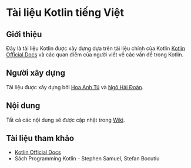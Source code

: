 # Tài liệu Kotlin tiếng Việt

## Giới thiệu

Đây là tài liệu Kotlin được xây dựng dựa trên tài liệu chính của Kotlin [Kotlin Official Docs](http://kotlinlang.org/docs/reference/) và các quan điểm của người viết về các vấn đề trong Kotlin.

## Người xây dựng
Tài liệu được xây dựng bởi [Hoa Anh Tú](https://github.com/srinnix1395) và [Ngô Hải Đoàn](https://github.com/ngohado).

## Nội dung

Tất cả các nội dung sẽ được cập nhật trong [Wiki](https://github.com/ngohado/Kotlin-Docs/wiki).

## Tài liệu tham khảo
- [Kotlin Official Docs](http://kotlinlang.org/docs/reference/)
- Sách Programming Kotlin - Stephen Samuel, Stefan Bocutiu
